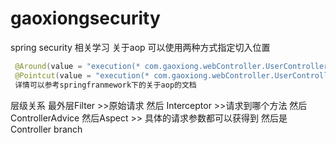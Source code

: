 # gaoxiongsecurity
spring security 相关学习
关于aop
可以使用两种方式指定切入位置
```java
 @Around(value = "execution(* com.gaoxiong.webController.UserController.*(..))")
 @Pointcut(value = "execution(* com.gaoxiong.webController.UserController.*(..))")
 详情可以参考springfranmework下的关于aop的文档
```
层级关系
最外层Filter >>原始请求
然后 Interceptor >>请求到哪个方法
然后ControllerAdvice
然后Aspect >> 具体的请求参数都可以获得到
然后是Controller
branch